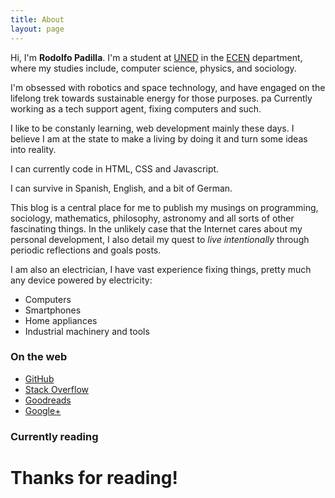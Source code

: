 ```yaml
---
title: About
layout: page
---
```


Hi, I'm **Rodolfo Padilla**. I'm a student at
[UNED](http://www.uned.ac.cr/) in the
[ECEN](http://www.uned.ac.cr/ecen/) department, where my studies
include, computer science, physics, and sociology.

I'm obsessed with robotics and space technology, and have engaged on the lifelong trek towards sustainable energy for those purposes. 
pa
Currently working as a tech support agent, fixing computers and such.

I like to be constanly learning, web development mainly these days. I believe I am at the state to make a living by doing it and turn some ideas into reality.

I can currently code in HTML, CSS and Javascript.

I can survive in Spanish, English, and a bit of German.

This blog is a central place for me to publish my musings on programming, sociology, mathematics, philosophy, astronomy and all
sorts of other fascinating things. In the unlikely case that the Internet cares
about my personal development,  I also detail my quest to *live intentionally*
through  periodic reflections and goals posts.

I am also an electrician, I have vast experience fixing things, pretty much any device powered by electricity: 

* Computers
* Smartphones
* Home appliances 
* Industrial machinery and tools

### On the web

* [GitHub](https://github.com/padillla)
* [Stack Overflow](http://stackoverflow.com/users/2288228/padillla)
* [Goodreads](https://www.goodreads.com/padillla)
* [Google+](https://plus.google.com/113901489533035852987/)

### Currently reading

<style type="text/css" media="screen">
#gr_custom_widget_1402980441 { margin-top: 10px; } 
#gr_custom_widget_1402980441 center { display: none; } 
.gr_custom_header_1402980441 { display: none; border-bottom: 1px solid #CCC; width: 100%; margin: 5px 0 10px; padding-bottom: 5px; line-height: inherit; text-align: center; font-size: 120% } 
.gr_custom_each_container_1402980441 { width: 100%; clear: both; margin-bottom: 15px; overflow: auto; } 
.gr_custom_book_container_1402980441 { /* customize your book covers here */ overflow: hidden; float: left; margin-right: 10px; width: 39px; } 
.gr_custom_author_1402980441 { /* customize your author names here */ font-size: 18px; } 
.gr_custom_tags_1402980441 { /* customize your tags here */ font-size: 16px; color: gray; } 
.gr_custom_rating_1402980441 { /* customize your rating stars here */ display: none; }
center { display: none;}
</style>

<script src="https://www.goodreads.com/review/custom_widget/15373400..?cover_position=left&cover_size=small&num_books=5&order=a&shelf=currently-reading&show_author=1&show_cover=1&show_rating=0&show_review=0&show_tags=0&show_title=1&sort=date_added&widget_bg_color=FFFFFF&widget_bg_transparent=&widget_border_width=1&widget_id=1402980441&widget_text_color=000000&widget_title_size=small&widget_width=medium" type="text/javascript" charset="utf-8"></script>
# Thanks for reading!